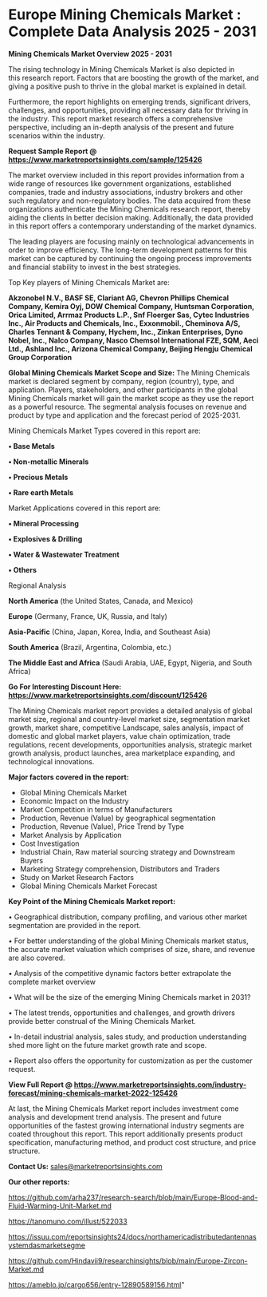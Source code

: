 # Europe Mining Chemicals Market : Complete Data Analysis 2025 - 2031

<Strong> Mining Chemicals Market Overview 2025 - 2031</strong>

The rising technology in Mining Chemicals Market is also depicted in this research report. Factors that are boosting the growth of the market, and giving a positive push to thrive in the global market is explained in detail.

Furthermore, the report highlights on emerging trends, significant drivers, challenges, and opportunities, providing all necessary data for thriving in the industry. This report market research offers a comprehensive perspective, including an in-depth analysis of the present and future scenarios within the industry.

<strong>Request Sample Report @ <a href=https://www.marketreportsinsights.com/sample/125426>https://www.marketreportsinsights.com/sample/125426</a></strong>

The market overview included in this report provides information from a wide range of resources like government organizations, established companies, trade and industry associations, industry brokers and other such regulatory and non-regulatory bodies. The data acquired from these organizations authenticate the Mining Chemicals research report, thereby aiding the clients in better decision making. Additionally, the data provided in this report offers a contemporary understanding of the market dynamics.

The leading players are focusing mainly on technological advancements in order to improve efficiency. The long-term development patterns for this market can be captured by continuing the ongoing process improvements and financial stability to invest in the best strategies.

Top Key players of Mining Chemicals Market are:

<strong>Akzonobel N.V., BASF SE, Clariant AG, Chevron Phillips Chemical Company, Kemira Oyj, DOW Chemical Company, Huntsman Corporation, Orica Limited, Arrmaz Products L.P., Snf Floerger Sas, Cytec Industries Inc., Air Products and Chemicals, Inc., Exxonmobil., Cheminova A/S, Charles Tennant & Company, Hychem, Inc., Zinkan Enterprises, Dyno Nobel, Inc., Nalco Company, Nasco Chemsol International FZE, SQM, Aeci Ltd., Ashland Inc., Arizona Chemical Company, Beijing Hengju Chemical Group Corporation</strong>

<strong><b>Global Mining Chemicals Market Scope and Size:</b></strong>
The Mining Chemicals market is declared segment by company, region (country), type, and application. Players, stakeholders, and other participants in the global Mining Chemicals market will gain the market scope as they use the report as a powerful resource. The segmental analysis focuses on revenue and product by type and application and the forecast period of 2025-2031.

Mining Chemicals Market Types covered in this report are:

<strong>• Base Metals

• Non-metallic Minerals

• Precious Metals

• Rare earth Metals</strong>

Market Applications covered in this report are:

<strong>• Mineral Processing

• Explosives & Drilling

• Water & Wastewater Treatment

• Others</strong> 

Regional Analysis

<strong>North America</strong> (the United States, Canada, and Mexico)

<strong>Europe</strong> (Germany, France, UK, Russia, and Italy)

<strong>Asia-Pacific</strong> (China, Japan, Korea, India, and Southeast Asia)

<strong>South America</strong> (Brazil, Argentina, Colombia, etc.)

<strong>The Middle East and Africa</strong> (Saudi Arabia, UAE, Egypt, Nigeria, and South Africa)

<strong>Go For Interesting Discount Here: <a href=https://www.marketreportsinsights.com/discount/125426>https://www.marketreportsinsights.com/discount/125426</a></strong>

The Mining Chemicals market report provides a detailed analysis of global market size, regional and country-level market size, segmentation market growth, market share, competitive Landscape, sales analysis, impact of domestic and global market players, value chain optimization, trade regulations, recent developments, opportunities analysis, strategic market growth analysis, product launches, area marketplace expanding, and technological innovations.

<strong><b>Major factors covered in the report:</b></strong>
<ul>
  <li>Global Mining Chemicals Market </li>
  <li>Economic Impact on the Industry</li>
  <li>Market Competition in terms of Manufacturers</li>
  <li>Production, Revenue (Value) by geographical segmentation</li>
  <li>Production, Revenue (Value), Price Trend by Type</li>
  <li>Market Analysis by Application</li>
  <li>Cost Investigation</li>
  <li>Industrial Chain, Raw material sourcing strategy and Downstream Buyers</li>
  <li>Marketing Strategy comprehension, Distributors and Traders</li>
  <li>Study on Market Research Factors</li>
  <li>Global Mining Chemicals Market Forecast</li>
</ul>

<strong><b>Key Point of the Mining Chemicals Market report:</b></strong>

• Geographical distribution, company profiling, and various other market segmentation are provided in the report.

• For better understanding of the global Mining Chemicals market status, the accurate market valuation which comprises of size, share, and revenue are also covered.

• Analysis of the competitive dynamic factors better extrapolate the complete market overview

• What will be the size of the emerging Mining Chemicals market in 2031?

• The latest trends, opportunities and challenges, and growth drivers provide better construal of the Mining Chemicals Market.

• In-detail industrial analysis, sales study, and production understanding shed more light on the future market growth rate and scope.

• Report also offers the opportunity for customization as per the customer request.

<strong><b>View Full Report @ <a href=https://www.marketreportsinsights.com/industry-forecast/mining-chemicals-market-2022-125426>https://www.marketreportsinsights.com/industry-forecast/mining-chemicals-market-2022-125426</a></b></strong>


At last, the Mining Chemicals Market report includes investment come analysis and development trend analysis. The present and future opportunities of the fastest growing international industry segments are coated throughout this report. This report additionally presents product specification, manufacturing method, and product cost structure, and price structure.

<strong>Contact Us:</strong>
sales@marketreportsinsights.com

<strong>Our other reports:</strong>

<a href=https://github.com/arha237/research-search/blob/main/Europe-Blood-and-Fluid-Warming-Unit-Market.md>https://github.com/arha237/research-search/blob/main/Europe-Blood-and-Fluid-Warming-Unit-Market.md</a>

<a href=https://tanomuno.com/illust/522033>https://tanomuno.com/illust/522033</a>

<a href=https://issuu.com/reportsinsights24/docs/northamericadistributedantennasystemdasmarketsegme>https://issuu.com/reportsinsights24/docs/northamericadistributedantennasystemdasmarketsegme</a>

<a href=https://github.com/Hindavii9/researchinsights/blob/main/Europe-Zircon-Market.md>https://github.com/Hindavii9/researchinsights/blob/main/Europe-Zircon-Market.md</a>

<a href=https://ameblo.jp/cargo656/entry-12890589156.html>https://ameblo.jp/cargo656/entry-12890589156.html</a>"
